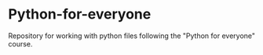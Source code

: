 # Python-for-everyone
Repository for working with python files following the "Python for everyone" course.
